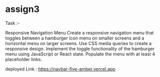 

# assign3

Task :-

Responsive Navigation Menu
Create a responsive navigation menu that toggles between a hamburger icon menu on smaller screens and a horizontal menu on larger screens.
Use CSS media queries to create a responsive design.
Implement the toggle functionality of the hamburger menu using JavaScript or React state.
Populate the menu with at least 4 placeholder links.


deployed Link : https://navbar-five-amber.vercel.app

